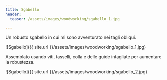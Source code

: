 ```yaml
---
title: Sgabello
header:
  teaser: /assets/images/woodworking/sgabello_1.jpg

---
```


Un robusto sgabello in cui mi sono avventurato nei tagli obliqui.

![Sgabello]({{ site.url }}/assets/images/woodworking/sgabello_1.jpg)

Assemblato usando viti, tasselli, colla e delle guide intagliate per aumentare la robustezza.

![Sgabello]({{ site.url }}/assets/images/woodworking/sgabello_2.jpg)
